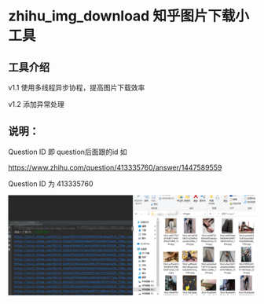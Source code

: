 # zhihu_img_download 知乎图片下载小工具


## 工具介绍 
  v1.1 使用多线程异步协程，提高图片下载效率

  v1.2 添加异常处理

## 说明：
Question ID 即 question后面跟的id
如

https://www.zhihu.com/question/413335760/answer/1447589559

Question ID 为 413335760

![image](./img2.png)
